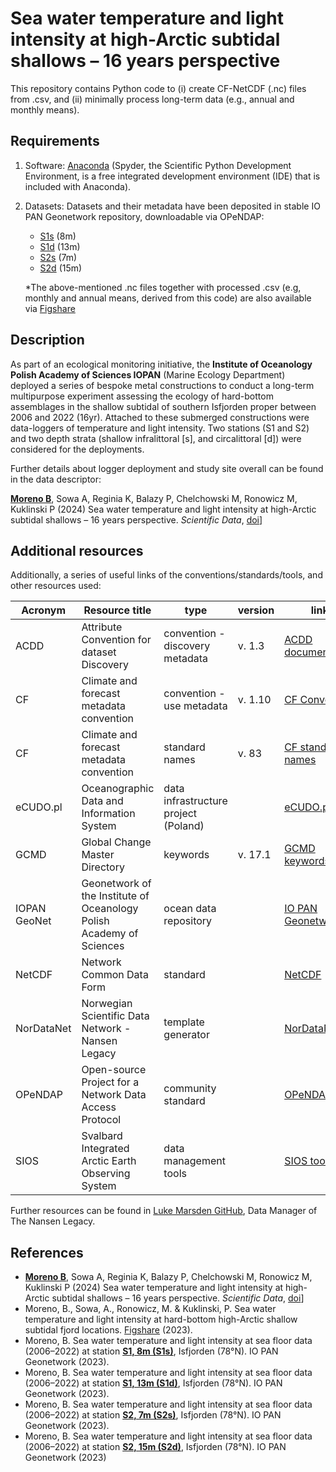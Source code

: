 # Sea water temperature and light intensity at high-Arctic subtidal shallows – 16 years perspective
This repository contains Python code to (i) create CF-NetCDF (.nc) files from .csv, and (ii) minimally process long-term data (e.g., annual and monthly means).

## Requirements
1. Software: [Anaconda](https://www.anaconda.com/download) (Spyder, the Scientific Python Development Environment, is a free integrated development environment (IDE) that is included with Anaconda).
2. Datasets: Datasets and their metadata have been deposited in stable IO PAN Geonetwork repository, downloadable via OPeNDAP:
   
   - [S1s](http://geo.iopan.pl/geonetwork/srv/eng/catalog.search#/metadata/7bbe99ea-1c00-446d-af4e-d76b0d510730) (8m)
   - [S1d](http://geo.iopan.pl/geonetwork/srv/eng/catalog.search#/metadata/b0901d4d-86b1-467a-b2a2-ff10bb9478a5) (13m)
   - [S2s](http://geo.iopan.pl/geonetwork/srv/eng/catalog.search#/metadata/caabcd76-2850-4c26-a3a9-dc510f3ed398) (7m)
   - [S2d](http://geo.iopan.pl/geonetwork/srv/eng/catalog.search#/metadata/13ade6a5-2118-422b-ba91-0c19ca098e65) (15m)

    *The above-mentioned .nc files together with processed .csv (e.g, monthly and annual means, derived from this code) are also available via [Figshare](https://doi.org/10.6084/m9.figshare.21881460)


## Description

As part of an ecological monitoring initiative, the **Institute of Oceanology Polish Academy of Sciences IOPAN** (Marine Ecology Department) deployed a series of bespoke metal constructions to conduct a long-term multipurpose experiment assessing the ecology of hard-bottom assemblages in the shallow subtidal of southern Isfjorden proper between 2006 and 2022 (16yr). Attached to these submerged constructions were data-loggers of temperature and light intensity. Two stations (S1 and S2) and two depth strata (shallow infralittoral [s], and circalittoral [d]) were considered for the deployments.

Further details about logger deployment and study site overall can be found in the data descriptor:

  **[Moreno B](https://orcid.org/0000-0002-9751-6307)**, Sowa A, Reginia K, Balazy P, Chelchowski M, Ronowicz M, Kuklinski P (2024) Sea water temperature and light intensity at high-Arctic subtidal shallows – 16 years perspective. *Scientific Data*, [doi](____)]

## Additional resources
Additionally, a series of useful links of the conventions/standards/tools, and other resources used:

| Acronym| Resource title | type | version | link |
| -------| -------------- | ---- | ------- | ----- |
| ACDD | Attribute Convention for dataset Discovery | convention - discovery metadata | v. 1.3 | [ACDD documentation](https://adc.met.no/node/4)|
| CF | Climate and forecast metadata convention | convention - use metadata | v. 1.10 |[CF Convention](https://cfconventions.org/index.html)|
| CF | Climate and forecast metadata convention | standard names| v. 83 | [CF standard names](https://cfconventions.org/Data/cf-standard-names/current/src/cf-standard-name-table.xml)|
| eCUDO.pl | Oceanographic Data and Information System | data infrastructure project (Poland)| | [eCUDO.pl](https://odis.ecudo.pl/)|
| GCMD | Global Change Master Directory | keywords | v. 17.1 | [GCMD keywords](https://gcmd.earthdata.nasa.gov/KeywordViewer/)|
| IOPAN GeoNet | Geonetwork of the Institute of Oceanology Polish Academy of Sciences| ocean data repository| | [IO PAN Geonetwork](https://geo.iopan.pl/geonetwork/srv/eng/catalog.search#/home)|
| NetCDF | Network Common Data Form | standard | | [NetCDF](https://www.unidata.ucar.edu/software/netcdf/)|
| NorDataNet | Norwegian Scientific Data Network - Nansen Legacy | template generator   | | [NorDataNet](https://www.nordatanet.no/aen/template-generator/config%3DCF-NetCDF)|
| OPeNDAP | Open-source Project for a Network Data Access Protocol | community standard   | | [OPeNDAP](https://www.opendap.org/)|
| SIOS | Svalbard Integrated Arctic Earth Observing System | data management tools| | [SIOS tools](https://sios-svalbard.org/DMtools)|


Further resources can be found in [Luke Marsden GitHub](https://github.com/lhmarsden/NetCDF-CF_workshops), Data Manager of The Nansen Legacy.

## References 

- **[Moreno B](https://orcid.org/0000-0002-9751-6307)**, Sowa A, Reginia K, Balazy P, Chelchowski M, Ronowicz M, Kuklinski P (2024) Sea water temperature and light intensity at high-Arctic subtidal shallows – 16 years perspective. *Scientific Data*, [doi](____)]
- Moreno, B., Sowa, A., Ronowicz, M. & Kuklinski, P. Sea water temperature and light intensity at hard-bottom high-Arctic shallow subtidal fjord locations. [Figshare](https://doi.org/10.6084/m9.figshare.21881460) (2023).
- Moreno, B. Sea water temperature and light intensity at sea floor data (2006–2022) at station **[S1, 8m (S1s)](http://geo.iopan.pl/geonetwork/srv/eng/catalog.search#/metadata/7bbe99ea-1c00-446d-af4e-d76b0d510730)**, Isfjorden (78°N). IO PAN Geonetwork (2023).
- Moreno, B. Sea water temperature and light intensity at sea floor data (2006–2022) at station **[S1, 13m (S1d)](http://geo.iopan.pl/geonetwork/srv/eng/catalog.search#/metadata/b0901d4d-86b1-467a-b2a2-ff10bb9478a5)**, Isfjorden (78°N). IO PAN Geonetwork (2023).
- Moreno, B. Sea water temperature and light intensity at sea floor data (2006–2022) at station **[S2, 7m (S2s)](http://geo.iopan.pl/geonetwork/srv/eng/catalog.search#/metadata/caabcd76-2850-4c26-a3a9-dc510f3ed398)**, Isfjorden (78°N). IO PAN Geonetwork (2023).
- Moreno, B. Sea water temperature and light intensity at sea floor data (2006–2022) at station **[S2, 15m (S2d)](http://geo.iopan.pl/geonetwork/srv/eng/catalog.search#/metadata/13ade6a5-2118-422b-ba91-0c19ca098e65)**, Isfjorden (78°N). IO PAN Geonetwork (2023)
